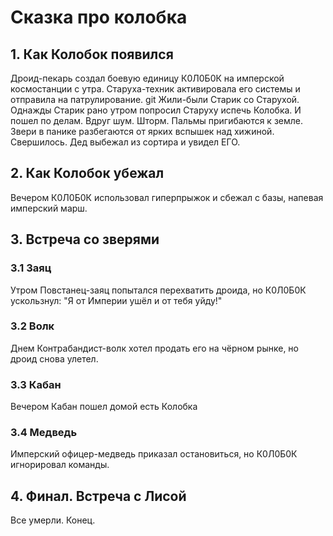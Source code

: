 # Сказка про колобка
## 1. Как Колобок появился
Дроид-пекарь создал боевую единицу К0Л0Б0К на имперской космостанции с утра. Старуха-техник активировала его системы и отправила на патрулирование.
git
Жили-были Старик со Старухой. Однажды Старик рано утром попросил Старуху испечь Колобка.
И пошел по делам.
Вдруг шум. Шторм. Пальмы пригибаются к земле. Звери в панике разбегаются от ярких вспышек над хижиной. Свершилось.
Дед выбежал из сортира и увидел ЕГО.

## 2. Как Колобок убежал
Вечером К0Л0Б0К использовал гиперпрыжок и сбежал с базы, напевая имперский марш.
## 3. Встреча со зверями
### 3.1 Заяц
Утром Повстанец-заяц попытался перехватить дроида, но К0Л0Б0К ускользнул: "Я от Империи ушёл и от тебя уйду!"
### 3.2 Волк
Днем Контрабандист-волк хотел продать его на чёрном рынке, но дроид снова улетел.
### 3.3 Кабан
Вечером Кабан пошел домой есть Колобка
### 3.4 Медведь
Имперский офицер-медведь приказал остановиться, но К0Л0Б0К игнорировал команды.
## 4. Финал. Встреча с Лисой
Все умерли.
Конец.
